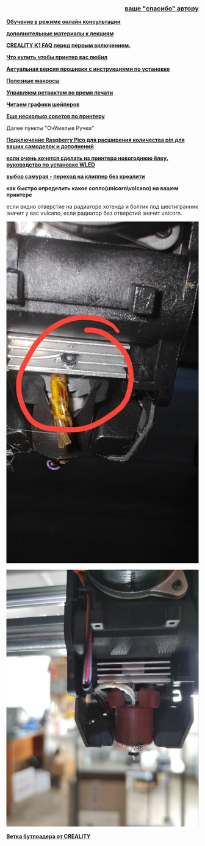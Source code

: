<h3 align="right"><a href="https://www.tinkoff.ru/rm/yakovleva.irina203/51ZSr71845" target="_blank">ваше "спасибо" автору</a></h3>

[**Обучение в режиме онлайн консультации**](kurs.md)

[**дополнительные материалы к лекциям**](/extras/readme.md)

[**CREALITY K1 FAQ перед первым включением.**](before_use.md)

[**Что купить чтобы принтер вас любил**](/what_2_buy/readme.md)

[**Актуальная версия прошивки с инструкциями по установке**](/version_config/readme.md)

[**Полезные макросы**](/macros_helpfull/readme.md)

[**Управляем ретрактом во время печати**](/retract/readme.md)

[**Читаем графики шейперов**](/shaper/readme.md)

[**Еще несколько советов по принтеру**](/ferma/readme.md)

Далее  пункты "ОчУмелые Ручки"

[**Подключение Raspberry Pico для расширения количества pin для ваших самоделок и дополнений**](/usb/readme.md)

[**если очень хочется сделать из принтера новогоднюю ёлку. руководство по установке WLED**](https://github.com/Gliptopolis/WLED_Klipper)

[**выбор самурая - переход на клиппер без креалити**](https://github.com/pellcorp/creality/wiki/K1-Stock-Mainboard-Less-Creality)

**как быстро определить какое сопло(unicorn\volcano) на вашем принтере**

если видно отверстие на радиаторе хотенда и болтик под шестигранник значит у вас vulcano, если радиатор без отверстий значит unicorn.

![](vulcano.jpg)

![](unicorn.jpg)


[**Ветка бутлоадера от CREALITY**](https://github.com/CrealityOfficial/K1_Series_Annex/releases/tag/V1.0.0)


